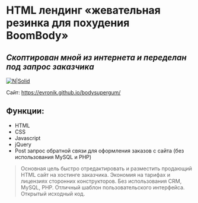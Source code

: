# HTML лендинг «жевательная резинка для похудения BoomBody»
## _Скоптирован мной из интернета и переделан под запрос заказчика_  

[![N|Solid](https://evronik.github.io/bodysupergum/bodysupergum.jpg)](https://evronik.github.io/bodysupergum/)

Сайт: https://evronik.github.io/bodysupergum/

## Функции:

- HTML
- CSS
- Javascript
- jQuery
- Post запрос обратной связи для оформления заказов с сайта (без использования MySQL и PHP)

> Основная цель быстро отредактировать и разместить продающий HTML сайт на хостинге заказчика.
> Экономия на тарифах и лицензиях сторонних конструкторов.
> Без использования CRM, MySQL, PHP.
> Отличный шаблон пользовательского интерфейса.
> Открытый исходный код.
